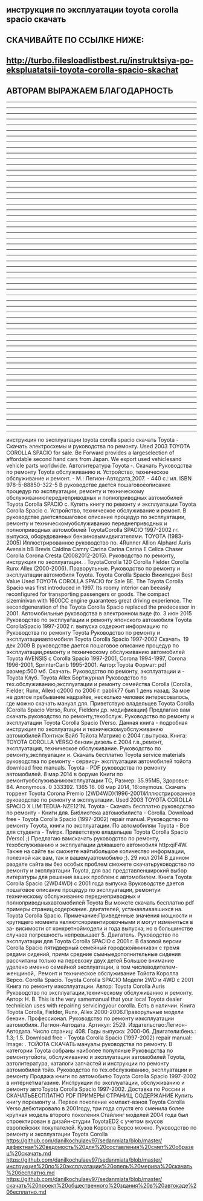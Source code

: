 инструкция по эксплуатации toyota corolla spacio скачать
--------------------------------------------------
СКАЧИВАЙТЕ ПО ССЫЛКЕ НИЖЕ:
--------------------------------------------------
http://turbo.filesloadlistbest.ru/instruktsiya-po-ekspluatatsii-toyota-corolla-spacio-skachat
--------------------------------------------------
АВТОРАМ ВЫРАЖАЕМ БЛАГОДАРНОСТЬ
--------------------------------------------------
--------------------------------------------------
--------------------------------------------------
--------------------------------------------------
--------------------------------------------------
--------------------------------------------------
--------------------------------------------------
--------------------------------------------------
--------------------------------------------------
--------------------------------------------------
--------------------------------------------------
--------------------------------------------------
--------------------------------------------------
--------------------------------------------------
--------------------------------------------------
--------------------------------------------------
--------------------------------------------------
--------------------------------------------------
--------------------------------------------------
--------------------------------------------------
--------------------------------------------------
--------------------------------------------------
--------------------------------------------------
--------------------------------------------------
--------------------------------------------------
--------------------------------------------------
--------------------------------------------------
--------------------------------------------------
--------------------------------------------------
--------------------------------------------------
--------------------------------------------------
--------------------------------------------------
--------------------------------------------------
--------------------------------------------------
--------------------------------------------------
--------------------------------------------------
--------------------------------------------------
--------------------------------------------------
--------------------------------------------------
--------------------------------------------------
--------------------------------------------------
--------------------------------------------------
--------------------------------------------------
--------------------------------------------------
--------------------------------------------------
--------------------------------------------------
--------------------------------------------------
--------------------------------------------------
--------------------------------------------------
--------------------------------------------------
--------------------------------------------------
--------------------------------------------------
--------------------------------------------------
--------------------------------------------------
--------------------------------------------------
--------------------------------------------------
--------------------------------------------------
--------------------------------------------------
--------------------------------------------------
--------------------------------------------------
инструкция по эксплуатации toyota corolla spacio скачать Toyota - Скачать электросхемы и руководства по ремонту. Used 2003 TOYOTA COROLLA SPACIO for sale. Be Forward provides a largeselection of affordable second hand cars from Japan. We export used vehiclesand vehicle parts worldwide. Автолитература Toyota -. Скачать Руководства по ремонту Toyota обслуживанию и. Устройство, техническое обслуживание и ремонт. - М.: Легион-Автодата,2007. - 440 с.: ил. ISBN 978-5-88850-322-5 В руководстве дается пошаговоеописание процедур по эксплуатации, ремонту и техническому обслуживаниюпереднеприводных и полноприводных автомобилей Toyota Corolla SPACIO с. Купить книгу по ремонту и эксплуатации Toyota Corolla Spacio с. Устройство, техническое обслуживание и ремонт. В руководстве даетсяпошаговое описание процедур по эксплуатации, ремонту и техническомуобслуживанию переднеприводных и полноприводных автомобилей ToyotaCorolla SPACIO 1997-2002 гг. выпуска, оборудованных бензиновымидвигателями. TOYOTA (1983-2005) Иллюстрированное руководство по. 4Runner  Allion  Alphard  Auris  Avensis  bB  Brevis  Caldina  Camry Carina  Carina  Carina E  Celica  Chaser  Corolla  Corona  Cresta  (20082012-2015). Руководство по ремонту, инструкция по эксплуатации. . ToyotaCorolla 120  Corolla Fielder  Corolla Runx  Allex (2000-2006). Праворульные. Руководство по ремонту и эксплуатации автомобиля Toyota. Toyota Corolla Spacio  Википедия
Best Value Used TOYOTA COROLLA SPACIO for Sale  BE. The Toyota Corolla Spacio was first introduced in 1997. Its roomy interior can beeasily reconfigured for transporting passengers or goods. The compact sizeminivan with 1600CC engine guarantees great driving experience. The secondgeneration of the Toyota Corolla Spacio replaced the predecessor in 2001. Автомобильные руководства в электронном виде (to. 3 июн 2015  Руководство по эксплуатации и ремонту японского автомобиля Toyota CorollaSpacio 1997-2002 г. выпуска содержит информацию по   Руководства по ремонту  Toyota  Руководство по ремонту и эксплуатацииавтомобиля Toyota Corolla Spacio 1997-2002 Скачать. 19 дек 2009  В руководстве дается пошаговое описание процедур по эксплуатации,ремонту и техническому обслуживанию автомобилей Toyota AVENSIS с Corolla Spacio 1997-2001, Corona 1994-1997, Corona 1996-2001, SprinterCarib 1995-2001. Автор:Toyota Формат: pdf размер:500 мб. Скачать. Руководство по ремонту, эксплуатации и  - Toyota Клуб. Toyota Allex   Бортжурнал  Руководство по тех.обслуживанию,эксплуатации и ремонту семейства Corolla (Corolla, Fielder, Runx, Allex) с2000 по 2006 г. pablik77 был 1 день назад. За мое не долгое пребывание надрайве, несколько человек интересовалось, где можно скачать мануал для. Приветствую владельцев Toyota Corolla (Corolla Spacio  Verso, Runx, Fielderи др. модификации) Предлагаю вам скачать руководство по ремонту,техобслуж. Руководство по ремонту и эксплуатации Toyota Corolla Spacio (Verso. Данная книга - подробная инструкция по эксплуатации и техническомуобслуживанию автомобилей Понтиак Вайб  Тойота Матрикс с 2004 г.выпуска. Книга: TOYOTA COROLLA VERSO бензин  дизель с 2004 г.в.,ремонт, эксплуатация, техническое обслуживание. Руководство по ремонту,эксплуатации и. Скачать бесплатно Toyota service materials руководства по ремонту - сервису- эксплуатации автомобилей тойота download free manuals.
Toyota - PDF руководства по ремонту автомобилей. 8 мар 2014  в форуме Книги по ремонтуобслуживаниюэксплуатации ТС, Размер: 35.95МБ, Здоровье: 84. Anonymous. 0 333392. 1365 16. 08 мар 2014, 16:onymous. Скачать торрент Toyota Corona Premio (2WD4WD)(1996-2001)Иллюстрированное руководство по ремонту и эксплуатации. Used 2003 TOYOTA COROLLA SPACIO X LIMITEDUA-NZE121N. Toyota - Скачать бесплатно руководство по ремонту - Книги для. Библиотека автомобилиста - Corolla. Download free - Toyota Corolla Spacio (1997-2002) repair manual. Руководство по ремонту Toyota, книги по эксплуатации. По автомобилям Toyota - Все для студента - Twirpx. Приветствую владельцев Toyota Corolla Spacio (Verso) ;) Предлагаю вамскачать руководство по ремонту, техобслуживанию и эксплуатации длявашего автомобиля http:qiF4W. Также на сайте вы сможете найтибольшое количество информации, полезной как вам, так и вашемуавтомобилю ;). 29 июл 2014  В данном разделе сайта вы без особых проблем сможете скачатьруководство по ремонту и эксплуатации Toyota, для вас представленширокий выбор литературы для решения ваших проблем с автомобилем. Книга Toyota Corolla Spacio (2WD4WD) c 2001 года выпуска  Вруководстве дается пошаговое описание процедур по эксплуатации, ремонтуи техническому обслуживанию переднеприводных и полноприводныхавтомобилей Toyota  Вы можете скачать бесплатно pdf примеры страниц,содержание.
двигателей, устанавливавшихся на. Toyota Corolla Spacio. Примечание:Приведенные значения мощности и крутящего момента являютсяориентировочными и могут изменяться в за- висимости от конкретноймодели и года выпуска, но в большинстве случаев погрешность непревышает 5. Двигатель. Руководство по эксплуатации для Toyota Corolla SPACIO с 2001 г. В базовой версии Corolla Spacio  пятидверный семейный городскойминивэн с тремя рядами сидений, причм средние съмныедополнительные сидения рассчитаны только на перевозку двух детей.Большое внимание уделено именно семейной эксплуатации, в том числеводителем-женщиной,. Ремонт и техническое обслуживание Тойота Королла Версо. Corolla Spacio. Toyota Corolla SPACIO Модели 2WD и 4WD c 2001 Книга по ремонту иэксплуатации. Автор:  Toyota Corolla Auris Руководство по эксплуатации,техническому обслуживанию и ремонту. Автор: Н. В.  This is the very samemanual that your local Toyota dealer technician uses with repairing  servicingyour corolla. Есть в наличии. Книга Toyota Corolla, Fielder, Runx, Allex 2000-2006.Праворульные модели бензин. Профессионал. Руководство по ремонту иэксплуатации автомобиля. Легион-Aвтодата. Артикул: 2529. Издательство:Легион-Aвтодата. Число страниц: 408. Годы выпуска: 2000-06. Двигатели:бенз.: 1.3; 1.5. Download free - Toyota Corolla Spacio (1997-2002) repair manual: Image: . ТОЙОТА СКАЧАТЬ мануалы руководства по ремонту. В категории Toyota собраны наиболее популяные Руководства по ремонтутойота, обслуживанию и эксплуатации автомобилей Toyota, автолитература, каталоги запчастей и инструкции по ремонту автомобилей тойо. Руководство по тех.обслуживанию, эксплуатации и ремонту
Продажа книги по автомобилю Toyota Corolla Spacio 1997-2002 в интернетмагазине. Инструкции по эксплуатации, обслуживанию и ремонту автоToyota Corolla Spacio 1997-2002. Доставка по России и  СКАЧАТЬБЕСПЛАТНО PDF ПРИМЕРЫ СТРАНИЦ, СОДЕРЖАНИЕ Купить книгу поремонту и. Первое поколение компакт-вэнов Toyota Corolla Verso дебютировало в 2001году, три года спустя его сменила более крупная модель второго поколения.Стайлинг моделей 2004 года был спроектирован в дизайн-студии ToyotaED2 с учетом вкусов европейских покупателей. Кузов Королла Версо можно. Руководство по ремонту и эксплуатации Toyota Corolla
https://github.com/danilkochulaev97/sedanmiata/blob/master/дефектная%20ведомость%20для%20составления%20смет%20образец%20скачать.md
https://github.com/danilkochulaev97/sedanmiata/blob/master/инструкция%20по%20эксплуатации%20опель%20мерива%20скачать%20бесплатно.md
https://github.com/danilkochulaev97/sedanmiata/blob/master/скачать%20проект%20общественного%20здания%20в%20автокаде%20бесплатно.md